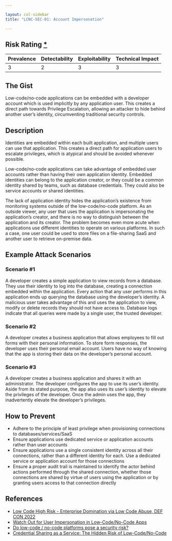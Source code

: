 ```yaml
---

layout: col-sidebar
title: "LCNC-SEC-01: Account Impersonation"

---
```


## Risk Rating [*](https://owasp.org/www-project-top-ten/2017/Note_About_Risks)

| Prevalence | Detectability | Exploitability | Technical Impact |
| --- | --- | --- | --- |
| 3 | 2 | 3 | 3 |

## The Gist

Low-code/no-code applications can be embedded with a developer account which is used implicitly by any application user. 
This creates a direct path towards Privilege Escalation, allowing an attacker to hide behind another user’s identity, circumventing traditional security controls.

## Description

Identities are embedded within each built application, and multiple users can use that application. 
This creates a direct path for application users to escalate privileges, which is atypical and should be avoided whenever possible. 

Low-code/no-code applications can take advantage of embedded user accounts rather than having their own application identity. 
Embedded identities can belong to the application creator, or they could be a common identity shared by teams, such as database credentials. 
They could also be service accounts or shared identities.

The lack of application identity hides the application’s existence from monitoring systems outside of the low-code/no-code platform. 
As an outside viewer, any user that uses the application is impersonating the application’s creator, and there is no way to distinguish between the application and its creator. 
The problem becomes even more acute when applications use different identities to operate on various platforms. 
In such a case, one user could be used to store files on a file-sharing SaaS and another user to retrieve on-premise data.


## Example Attack Scenarios

### Scenario #1

A developer creates a simple application to view records from a database. 
They use their identity to log into the database, creating a connection embedded within the application. 
Every action that any user performs in this application ends up querying the database using the developer’s identity. 
A malicious user takes advantage of this and uses the application to view, modify or delete records they should not have access to. 
Database logs indicate that all queries were made by a single user, the trusted developer.

### Scenario #2

A developer creates a business application that allows employees to fill out forms with their personal information. 
To store form responses, the developer uses their personal email account. 
Users have no way of knowing that the app is storing their data on the developer’s personal account.

### Scenario #3

A developer creates a business application and shares it with an administrator. 
The developer configures the app to use its user’s identity. 
Aside from its stated purpose, the app also uses its user’s identity to elevate the privileges of the developer. 
Once the admin uses the app, they inadvertently elevate the developer’s privileges.

## How to Prevent

- Adhere to the principle of least privilege when provisioning connections to databases/services/SaaS
- Ensure applications use dedicated service or application accounts rather than user accounts
- Ensure applications use a single consistent identity across all their connections, rather than a different identity for each.
  Use a dedicated service or application account for those connections
- Ensure a proper audit trail is maintained to identify the actor behind actions performed through the shared connection, whether those connections are shared by virtue of users using the application or by granting users access to that connection directly


## References

- [Low Code High Risk - Enterprise Domination via Low Code Abuse, DEF CON 2022](https://www.youtube.com/watch?v=D3A62Rzozq4)
- [Watch Out for User Impersonation in Low-Code/No-Code Apps](https://www.darkreading.com/edge-articles/watch-out-for-user-impersonation-in-low-code-no-code-apps)
- [Do low-code / no-code platforms pose a security risk?](https://sdtimes.com/lowcode/do-low-code-no-code-platforms-pose-a-security-risk/)
- [Credential Sharing as a Service: The Hidden Risk of Low-Code/No-Code](https://www.darkreading.com/dr-tech/credential-sharing-as-a-service-hidden-risk-of-low-code-no-code)
